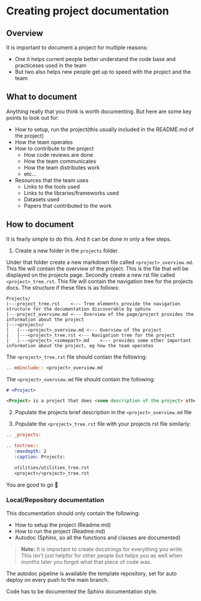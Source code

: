 # Creating project documentation

## Overview
It is important to document a project for multiple reasons:
- One it helps current people better understand the code base and practiceses used in the team
- But two also helps new people get up to speed with the project and the team

## What to document
Anything really that you think is worth documenting. But here are some key points to look out for:
- How to setup, run the project(this usually included in the README.md of the project)
- How the team operates
- How to contribute to the project
    - How code reviews are done
    - How the team communicates
    - How the team distributes work
    - etc...
- Resources that the team uses
    - Links to the tools used
    - Links to the libraries/frameworks used
    - Datasets used
    - Papers that contributed to the work

## How to document
It is fearly simple to do this. And it can be done in only a few steps.
1. Create a new folder in the `projects` folder.

Under that folder create a new markdown file called `<project>_overview.md`. This file will contain the overview of the project. This is the file that will be displayed on the projects page.
Secondly create a new rst file called `<project>_tree.rst`. This file will contain the navigation tree for the projects docs.
The structure if these files is as follows:

```
Projects/            
|---project_tree.rst    <--- Tree elements provide the navigation structure for the documentation discoverable by sphinx
|---project_overview.md <--- Overview of the page/project provides the information about the project
|---<project>/
|   |---<project>_overview.md <--- Overview of the project
|   |---<project>_tree.rst <--- Navigation tree for the project
|   |---<project>_<somepart>.md    <--- provides some other important information about the project, eg how the team operates

```

The `<project>_tree.rst` file should contain the following:
```rst
.. mdinclude:: <project>_overview.md
```

The `<project>_overview.md` file should contain the following:
```markdown
# <Project>

<Project> is a project that does <some description of the project> other blah blah blah
```

2. Populate the projects brief description in the `<project>_overview.md` file

3. Populate the `<project>_tree.rst` file with your projects rst file similarly:
```rst
.. _projects:

.. toctree::
   :maxdepth: 2
   :caption: Projects:

   utilities/utilities_tree.rst
   <project>/<project>_tree.rst

```

You are good to go 🙂

### Local/Repository documentation
This documentation should only contain the following:
- How to setup the project (Readme.md)
- How to run the project (Readme.md)
- Autodoc (Sphinx, so all the functions and classes are documented)

>**Note:** It is important to create docstrings for everything you write. This isn't just helpfor for other people but helps you as well when months later you forgot what that piece of code was.

The autodoc pipeline is available the template repository, set for auto deploy on every push to the main branch.

Code has to be documented the Sphinx documentation style.
